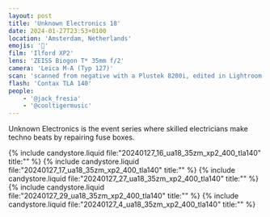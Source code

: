 ```yaml
---
layout: post
title: 'Unknown Electronics 18'
date: 2024-01-27T23:53+0100
location: 'Amsterdam, Netherlands'
emojis: '🎹'
film: 'Ilford XP2'
lens: 'ZEISS Biogon T* 35mm f/2'
camera: 'Leica M-A (Typ 127)'
scan: 'scanned from negative with a Plustek 8200i, edited in Lightroom'
flash: 'Contax TLA 140'
people: 
    - '@jack_fresia'
    - '@cooltigermusic'
---
```


Unknown Electronics is the event series where skilled electricians make techno beats by repairing fuse boxes.

{% include candystore.liquid file:"20240127_16_ua18_35zm_xp2_400_tla140" title:"" %}
{% include candystore.liquid file:"20240127_17_ua18_35zm_xp2_400_tla140" title:"" %}
{% include candystore.liquid file:"20240127_27_ua18_35zm_xp2_400_tla140" title:"" %}
{% include candystore.liquid file:"20240127_29_ua18_35zm_xp2_400_tla140" title:"" %}
{% include candystore.liquid file:"20240127_4_ua18_35zm_xp2_400_tla140" title:"" %}